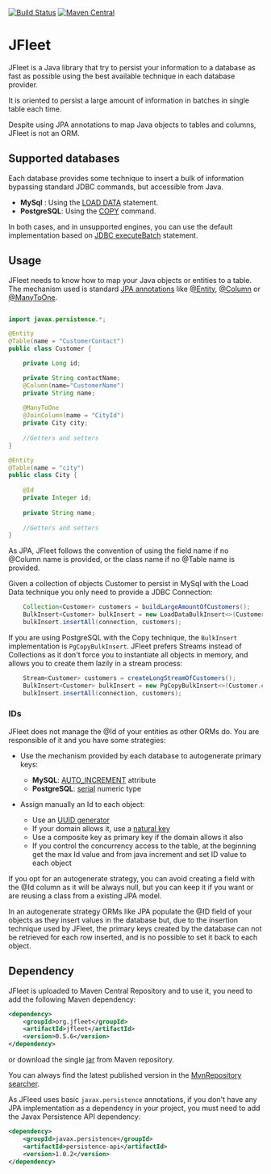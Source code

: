 
[![Build Status](https://circleci.com/gh/jerolba/jfleet.svg?style=shield)](https://circleci.com/gh/jerolba/jfleet) 
[![Maven Central](https://maven-badges.herokuapp.com/maven-central/org.jfleet/jfleet/badge.svg?style=plastic)](https://maven-badges.herokuapp.com/maven-central/org.jfleet/jfleet)

# JFleet

JFleet is a Java library that try to persist your information to a database as fast as possible using the best available technique in each database provider.

It is oriented to persist a large amount of information in batches in single table each time.  

Despite using JPA annotations to map Java objects to tables and columns, JFleet is not an ORM.

## Supported databases

Each database provides some technique to insert a bulk of information bypassing standard JDBC commands, but accessible from Java. 
 - **MySql** : Using the [LOAD DATA](https://dev.mysql.com/doc/refman/5.7/en/load-data.html) statement. 
 - **PostgreSQL**: Using the [COPY](https://www.postgresql.org/docs/9.6/static/sql-copy.html) command.

In both cases, and in unsupported engines, you can use the default implementation based on [JDBC executeBatch](https://docs.oracle.com/javase/8/docs/api/java/sql/Statement.html#executeBatch--) statement.

## Usage

JFleet needs to know how to map your Java objects or entities to a table. The mechanism used is standard [JPA annotations](https://docs.oracle.com/javaee/6/api/javax/persistence/package-summary.html) like [@Entity](https://docs.oracle.com/javaee/6/api/javax/persistence/Entity.html), [@Column](https://docs.oracle.com/javaee/6/api/javax/persistence/Column.html) or [@ManyToOne](https://docs.oracle.com/javaee/6/api/javax/persistence/ManyToOne.html). 

```java

import javax.persistence.*;

@Entity
@Table(name = "CustomerContact")
public class Customer {

    private Long id;

    private String contactName;
    @Column(name="CustomerName")
    private String name;
    
    @ManyToOne
    @JoinColumn(name = "CityId")
    private City city;
    
    //Getters and setters
}

@Entity
@Table(name = "city")
public class City {
    
    @Id
    private Integer id;
    
    private String name;
    
    //Getters and setters
}

```

As JPA, JFleet follows the convention of using the field name if no @Column name is provided, or the class name if no @Table name is provided. 

Given a collection of objects Customer to persist in MySql with the Load Data technique you only need to provide a JDBC Connection:


```java
    Collection<Customer> customers = buildLargeAmountOfCustomers();
    BulkInsert<Customer> bulkInsert = new LoadDataBulkInsert<>(Customer.class);
    bulkInsert.insertAll(connection, customers);
```

If you are using PostgreSQL with the Copy technique, the `BulkInsert` implementation is `PgCopyBulkInsert`. 
JFleet prefers Streams instead of Collections as it don't force you to instantiate all objects in memory, and allows you to create them lazily in a stream process: 

```java
    Stream<Customer> customers = createLongStreamOfCustomers();
    BulkInsert<Customer> bulkInsert = new PgCopyBulkInsert<>(Customer.class);
    bulkInsert.insertAll(connection, customers);
```
### IDs

JFleet does not manage the @Id of your entities as other ORMs do. You are responsible of it and you have some strategies:

- Use the mechanism provided by each database to autogenerate primary keys: 
   - **MySQL**: [AUTO_INCREMENT](https://dev.mysql.com/doc/refman/5.7/en/example-auto-increment.html) attribute
   - **PostgreSQL**: [serial](https://www.postgresql.org/docs/9.6/static/datatype-numeric.html) numeric type  

- Assign manually an Id to each object:
   - Use an [UUID generator](https://en.wikipedia.org/wiki/Universally_unique_identifier)
   - If your domain allows it, use a [natural key](https://en.wikipedia.org/wiki/Natural_key)
   - Use a composite key as primary key if the domain allows it also
   - If you control the concurrency access to the table, at the beginning get the max Id value and from java increment and set ID value to each object

If you opt for an autogenerate strategy, you can avoid creating a field with the @Id column as it will be always null, but you can keep it if you want or are reusing a class from a existing JPA model. 

In an autogenerate strategy ORMs like JPA populate the @ID field of your objects as they insert values in the database but, due to the insertion technique used by JFleet, the primary keys created by the database can not be retrieved for each row inserted, and is no possible to set it back to each object.


## Dependency

JFleet is uploaded to Maven Central Repository and to use it, you need to add the following Maven dependency:

```xml
<dependency>
    <groupId>org.jfleet</groupId>
    <artifactId>jfleet</artifactId>
    <version>0.5.6</version>
</dependency>
```

or download the single [jar](http://central.maven.org/maven2/org/jfleet/jfleet/0.5.6/jfleet-0.5.6.jar) from Maven repository.

You can always find the latest published version in the [MvnRepository searcher](https://mvnrepository.com/artifact/org.jfleet/jfleet).

As JFleed uses basic `javax.persistence` annotations, if you don't have any JPA implementation as a dependency in your project, you must need to add the Javax Persistence API dependency:

```xml
<dependency>
    <groupId>javax.persistence</groupId>
    <artifactId>persistence-api</artifactId>
    <version>1.0.2</version>
</dependency>
```
  
